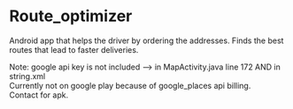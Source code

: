 # Route_optimizer
Android app that helps the driver by ordering the addresses. Finds the best routes that lead to faster deliveries.

Note:
google api key is not included --> in MapActivity.java line 172 AND in string.xml\
Currently not on google play because of google_places api billing.\
Contact for apk.
